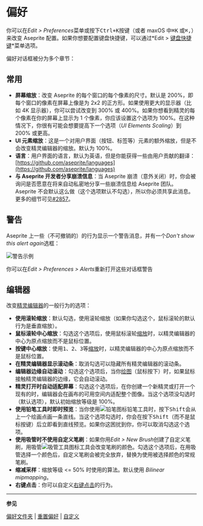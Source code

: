 # 偏好

你可以在*Edit > Preferences*菜单或按下<kbd>Ctrl+K</kbd>按键（或者 maxOS 中<kbd>⌘K</kbd>
或<kbd>⌘,</kbd>）来改变 Aseprite 配置。如果你想要配置键盘快捷键，可以通过*Edit > [键盘快捷键](keyboard-shortcuts.md)*菜单选项。

偏好对话框被分为多个章节：

## 常用

- **屏幕缩放**：改变 Aseprite 的每个窗口的每个像素的尺寸。默认是 200%，即每个窗口的像素在屏幕上像是为 2x2 的正方形。如果使用更大的显示器（比如 4K 显示器），你可以尝试改变到 300% 或 400%。如果你想看到精灵的每个像素在你的屏幕上显示为 1 个像素，你应该设置这个选项为 100%。在这种情况下，你很有可能会想要提高下一个选项（_UI Elements Scaling_）到 200% 或更高。
- **UI 元素缩放**：这是一个对用户界面（按钮、标签等）元素的额外缩放，但是不会改变精灵编辑器的缩放。默认为 100%。
- **语言**：用户界面的语言，默认为英语，但是你能获得一些由用户贡献的翻译：[https://github.com/aseprite/languages](https://github.com/aseprite/languages)
- **与 Aseprite 开发者分享崩溃信息**：当 Aseprite 崩溃（意外关闭）时，你会被询问是否愿意在将来自动私密地分享一些崩溃信息给 Aseprite 团队。Aseprite 不会默认这么做（这个选项默认不勾选），所以你必须共享此消息。更多的细节可见[#2857](https://github.com/aseprite/aseprite/issues/2857)。

## 警告

Aseprite 上一些（不可撤销的）的行为显示一个警告消息，并有一个*Don't show this alert again*选框：

![警告示例](preferences/show-alert.png)

你可以在*Edit > Preferences > Alerts*重新打开这些对话框警告

## 编辑器

改变[精灵编辑器](sprite-editor.md)的一般行为的选项：

- **使用滚轮缩放**：默认勾选，使用滚轮缩放（如果你勾选这个，鼠标滚轮的默认行为是垂直缩放）。
- **鼠标滚轮中心缩放**：勾选这个选项后，使用鼠标滚轮[缩放](zoom.md)时，以精灵编辑器的中心为原点缩放而不是鼠标位置。
- **按键中心缩放**：使用<kbd>1</kbd>、<kbd>2</kbd>、<kbd>3</kbd>等[缩放](zoom.md)时，以精灵编辑器的中心为原点缩放而不是鼠标位置。
- **在精灵编辑器显示滚动条**：取消勾选可以隐藏所有精灵编辑器的滚动条。
- **编辑器边缘自动滚动**：勾选这个选项后，当你[绘图](drawing.md)（鼠标按下）时，如果鼠标接触精灵编辑器的边缘，它会自动滚动。
- **精灵打开时自动适配屏幕**：勾选这个选项后，在你创建一个新精灵或打开一个现有的时，编辑器会在画布的可用空间内适配整个图像。当这个选项没勾选时（默认选项），默认初始缩放等级是 100%。
- **使用铅笔工具时即时预览**：当你使用![铅笔图标](tools/pencil-tool.png)铅笔工具时，按下<kbd>Shift</kbd>会从上一个绘画点画一条直线。当这个选项勾选时，你会在按下<kbd>Shift</kbd>（而不是鼠标按键）后立即看到直线预览。如果你这困扰到你，你可以取消勾选这个选项。
- **使用吸管时不使用自定义笔刷**：如果你用*Edit > New Brush*创建了自定义笔刷，用吸管![吸管工具图标](tools/eyedropper-tool.png)工具会改变笔刷的颜色。勾选这个选项后，在用吸管选择一个颜色后，自定义笔刷会被完全放弃，替换为使用被选择颜色的常规笔刷。
- **缩减采样**：缩放等级 <= 50% 时使用的算法。默认使用 _Bilinear mipmapping_。
- **右键点击**：你可以自定义[右键点击](right-click.md)的行为。

---

**参见**

[偏好文件夹](preferences-folder.md) | [重置偏好](reset-preferences.md) | [自定义](customization.md)
